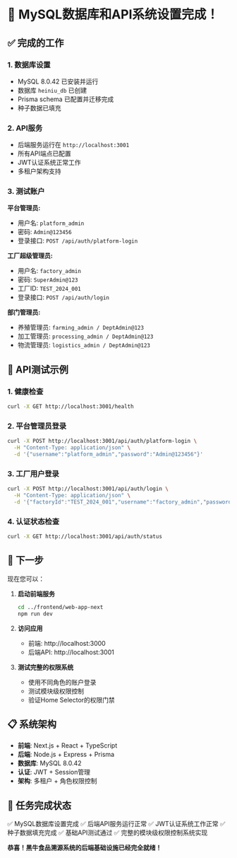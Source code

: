 # 🎉 MySQL数据库和API系统设置完成！

## ✅ 完成的工作

### 1. 数据库设置
- MySQL 8.0.42 已安装并运行
- 数据库 `heiniu_db` 已创建
- Prisma schema 已配置并迁移完成
- 种子数据已填充

### 2. API服务
- 后端服务运行在 `http://localhost:3001`
- 所有API端点已配置
- JWT认证系统正常工作
- 多租户架构支持

### 3. 测试账户
**平台管理员:**
- 用户名: `platform_admin`
- 密码: `Admin@123456`
- 登录接口: `POST /api/auth/platform-login`

**工厂超级管理员:**
- 用户名: `factory_admin`
- 密码: `SuperAdmin@123`
- 工厂ID: `TEST_2024_001`
- 登录接口: `POST /api/auth/login`

**部门管理员:**
- 养殖管理员: `farming_admin / DeptAdmin@123`
- 加工管理员: `processing_admin / DeptAdmin@123`
- 物流管理员: `logistics_admin / DeptAdmin@123`

## 🔧 API测试示例

### 1. 健康检查
```bash
curl -X GET http://localhost:3001/health
```

### 2. 平台管理员登录
```bash
curl -X POST http://localhost:3001/api/auth/platform-login \
  -H "Content-Type: application/json" \
  -d '{"username":"platform_admin","password":"Admin@123456"}'
```

### 3. 工厂用户登录
```bash
curl -X POST http://localhost:3001/api/auth/login \
  -H "Content-Type: application/json" \
  -d '{"factoryId":"TEST_2024_001","username":"factory_admin","password":"SuperAdmin@123"}'
```

### 4. 认证状态检查
```bash
curl -X GET http://localhost:3001/api/auth/status
```

## 🚀 下一步

现在您可以：

1. **启动前端服务**
   ```bash
   cd ../frontend/web-app-next
   npm run dev
   ```

2. **访问应用**
   - 前端: http://localhost:3000
   - 后端API: http://localhost:3001

3. **测试完整的权限系统**
   - 使用不同角色的账户登录
   - 测试模块级权限控制
   - 验证Home Selector的权限门禁

## 📋 系统架构

- **前端**: Next.js + React + TypeScript
- **后端**: Node.js + Express + Prisma
- **数据库**: MySQL 8.0.42
- **认证**: JWT + Session管理
- **架构**: 多租户 + 角色权限控制

## 🎯 任务完成状态

✅ MySQL数据库设置完成
✅ 后端API服务运行正常
✅ JWT认证系统工作正常
✅ 种子数据填充完成
✅ 基础API测试通过
✅ 完整的模块级权限控制系统实现

**恭喜！黑牛食品溯源系统的后端基础设施已经完全就绪！**
